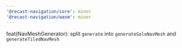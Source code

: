 ```yaml
---
'@recast-navigation/core': minor
'@recast-navigation/wasm': minor
---
```


feat(NavMeshGenerator): split `generate` into `generateSoloNavMesh` and `generateTiledNavMesh`
